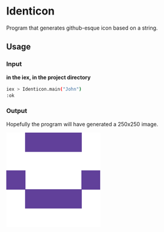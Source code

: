 # Identicon

Program that generates github-esque icon based on a string.

## Usage

### Input

**in the iex, in the project directory**

```bash
iex > Identicon.main("John")
:ok
```

### Output

Hopefully the program will have generated a 250x250 image.

![Example output](./output/John.png)
